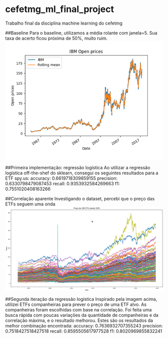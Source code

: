 # cefetmg_ml_final_project
Trabalho final da disciplina machine learning do cefetmg

##Baseline
Para o baseline, utilizamos a média rolante com janela=5. Sua taxa de acerto ficou próxima de 50%, muito ruim.
![imagem do baseline](baseline/ibm_open_prices.png  "Média rolante utilizada no baseline")

##Primeira implementação: regressão logística
Ao utilizar a regressão logística off-the-shef do sklearn, consegui os seguintes resultados para a ETF spy.us:
accuracy: 0.6619718309859155
precision: 0.6330798479087453
recall: 0.9353932584269663
f1: 0.7551020408163266

##Correlação aparente
Investigando o dataset, percebi que o preço das ETFs seguem uma onda
![correlacao aparente](correlacao_aparente/189_etfcorrelacao_aparente.png  "correlacao entre as ETFs")


##Segunda iteração da regressão logística
Inspirado pela imagem acima, utilizei ETFs companheiras para prever o preço de uma ETF alvo. As companheiras foram escolhidas com base na correlação. Foi feita uma busca rápida com poucas variações da quantidade de companheiras e da correlação máxima, e o resultado melhorou. Estes são os resultados da melhor combinação encontrada:
accuracy: 0.7636932707355243
precision: 0.7518427518427518
recall: 0.8595505617977528
f1: 0.8020969855832241